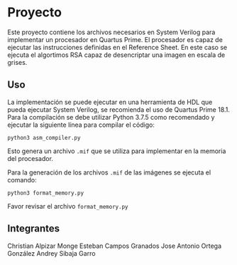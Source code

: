 # Proyecto

Este proyecto contiene los archivos necesarios en System Verilog para implementar un procesador en Quartus Prime. El procesador es capaz de ejecutar las instrucciones definidas en el Reference Sheet. En este caso se ejecuta el algortimos RSA capaz de desencriptar una imagen en escala de grises.

## Uso

La implementación se puede ejecutar en una herramienta de HDL que pueda ejecutar System Verilog, se recomienda el uso de Quartus Prime 18.1.
Para la compilación se debe utilizar Python 3.7.5 como recomendado y ejecutar la siguiente línea para compilar el código:
```
python3 asm_compiler.py
```

Esto genera un archivo `.mif` que se utiliza para implementar en la memoria del procesador.

Para la generación de los archivos `.mif` de las imágenes se ejecuta el comando:
```
python3 format_memory.py
```

Favor revisar el archivo `format_memory.py`

## Integrantes

Christian Alpizar Monge
Esteban Campos Granados
Jose Antonio Ortega González
Andrey Sibaja Garro
